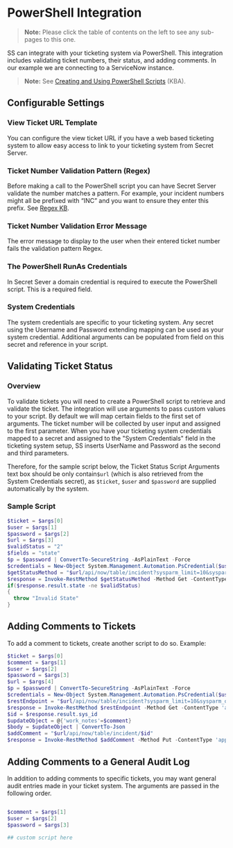 [title]: # (PowerShell Integration)
[tags]: # (PowerShell)
[priority]: # (1000)

# PowerShell Integration

> **Note:** Please click the table of contents on the left to see any sub-pages to this one.

SS can integrate with your ticketing system via PowerShell. This integration includes validating ticket numbers, their status, and adding comments. In our example we are connecting to a ServiceNow instance.

> **Note:** See [Creating and Using PowerShell Scripts](https://updates.thycotic.net/links.ashx?SecretServerPowerShellKB) (KBA).

## Configurable Settings

### View Ticket URL Template

You can configure the view ticket URL if you have a web based ticketing system to allow easy access to link to your ticketing system from Secret Server.

### Ticket Number Validation Pattern (Regex)

Before making a call to the PowerShell script you can have Secret Server validate the number matches a pattern. For example, your incident numbers might all be prefixed with “INC” and you want to ensure they enter this prefix. See [Regex KB](http://support.thycotic.com/kb/a242/setting-a-ticket-pattern-regex.aspx).

### Ticket Number Validation Error Message

The error message to display to the user when their entered ticket number fails the validation pattern Regex.

### The PowerShell RunAs Credentials

In Secret Sever a domain credential is required to execute the PowerShell script. This is a required field.

### System Credentials

The system credentials are specific to your ticketing system. Any secret using the Username and Password extending mapping can be used as your system credential. Additional arguments can be populated from field on this secret and reference in your script.

## Validating Ticket Status

### Overview

To validate tickets you will need to create a PowerShell script to retrieve and validate the ticket. The integration will use arguments to pass custom values to your script. By default we will map certain fields to the first set of arguments. The ticket number will be collected by user input and assigned to the first parameter. When you have your ticketing system credentials mapped to a secret and assigned to the "System Credentials" field in the ticketing system setup, SS inserts UserName and Password as the second and third parameters. 

Therefore, for the sample script below, the Ticket Status Script Arguments text box should be only contain`$url` (which is also retrieved from the System Credentials secret), as `$ticket`, `$user` and `$password` are supplied automatically by the system.

### Sample Script

``` powershell
$ticket = $args[0]
$user = $args[1]
$password = $args[2]
$url = $args[3]
$validStatus = "2"
$fields = "state"
$p = $password | ConvertTo-SecureString -AsPlainText -Force
$credentials = New-Object System.Management.Automation.PsCredential($user,$p)
$getStatusMethod = "$url/api/now/table/incident?sysparm_limit=10&sysparm_query=number=$ticket&sysparm_display_value=&sysparm_fields=$fields"
$response = Invoke-RestMethod $getStatusMethod -Method Get -ContentType 'application/json' -Credential $credentials
if($response.result.state -ne $validStatus)
{
  throw "Invalid State"
}
```

## Adding Comments to Tickets

To add a comment to tickets, create another script to do so. Example: 

```powershell
$ticket = $args[0]
$comment = $args[1]
$user = $args[2]
$password = $args[3]
$url = $args[4]
$p = $password | ConvertTo-SecureString -AsPlainText -Force
$credentials = New-Object System.Management.Automation.PsCredential($user,$p)
$restEndpoint = "$url/api/now/table/incident?sysparm_limit=10&sysparm_query=number=$ticket&sysparm_display_value=&sysparm_fields=sys_id"
$response = Invoke-RestMethod $restEndpoint -Method Get -ContentType 'application/json' -Credential $credentials
$id = $response.result.sys_id
$updateObject = @{'work_notes'=$comment}
$body = $updateObject | ConvertTo-Json
$addComment = "$url/api/now/table/incident/$id"
$response = Invoke-RestMethod $addComment -Method Put -ContentType 'application/json' -Credential $credentials -Body $body
```

## Adding Comments to a General Audit Log

In addition to adding comments to specific tickets, you may want general audit entries made in your ticket system. The arguments are passed in the following order.

```powershell

$comment = $args[1]
$user = $args[2]
$password = $args[3]

## custom script here

```

 